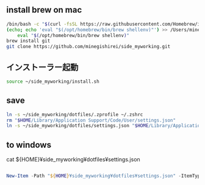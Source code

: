 

## install brew on mac

```sh
/bin/bash -c "$(curl -fsSL https://raw.githubusercontent.com/Homebrew/install/HEAD/install.sh)"
(echo; echo 'eval "$(/opt/homebrew/bin/brew shellenv)"') >> /Users/minegishirei/.zprofile
    eval "$(/opt/homebrew/bin/brew shellenv)"
brew install git
git clone https://github.com/minegishirei/side_myworking.git
```

## インストーラー起動

```sh
source ~/side_myworking/install.sh
```

## save

```sh
ln -s ~/side_myworking/dotfiles/.zprofile ~/.zshrc
rm "$HOME/Library/Application Support/Code/User/settings.json"
ln -s ~/side_myworking/dotfiles/settings.json "$HOME/Library/Application Support/Code/User/settings.json"
```

## to windows

cat ${HOME}¥side_myworking¥dotfiles¥settings.json

```ps1

New-Item -Path "${HOME}¥side_myworking¥dotfiles¥settings.json" -ItemType SymbolicLink -Target "${HOME}¥side_myworking¥.vscode¥settings.json"
```






